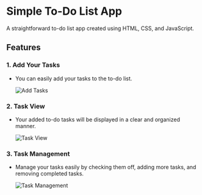 # Simple To-Do List App

A straightforward to-do list app created using HTML, CSS, and JavaScript.

## Features

### 1. Add Your Tasks
- You can easily add your tasks to the to-do list.

   ![Add Tasks](https://github.com/pigeon47/simple-to-do-list-app/assets/123583379/e48600d8-a40d-406f-8993-4ea5e1d98f5e)

### 2. Task View
- Your added to-do tasks will be displayed in a clear and organized manner.

   ![Task View](https://github.com/pigeon47/simple-to-do-list-app/assets/123583379/5698a123-fa20-4746-b63a-0292839e2f91)

### 3. Task Management
- Manage your tasks easily by checking them off, adding more tasks, and removing completed tasks.

   ![Task Management](https://github.com/pigeon47/simple-to-do-list-app/assets/123583379/d9e653ea-dbab-4cfb-b550-ccb06c8188ea)
